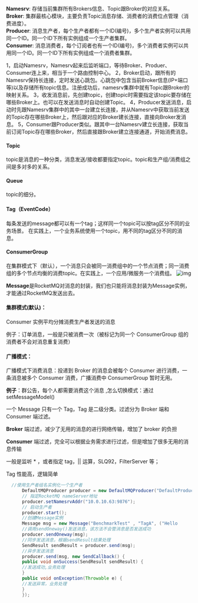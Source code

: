 **Namesrv**: 存储当前集群所有Brokers信息、Topic跟Broker的对应关系。          
**Broker**: 集群最核心模块，主要负责Topic消息存储、消费者的消费位点管理（消费进度）。          
**Producer**: 消息生产者，每个生产者都有一个ID(编号)，多个生产者实例可以共用同一个ID。同一个ID下所有实例组成一个生产者集群。          
**Consumer**: 消息消费者，每个订阅者也有一个ID(编号)，多个消费者实例可以共用同一个ID。同一个ID下所有实例组成一个消费者集群。

 1，启动Namesrv，Namesrv起来后监听端口，等待Broker、Produer、Consumer连上来，相当于一个路由控制中心。
 2，Broker启动，跟所有的Namesrv保持长连接，定时发送心跳包。心跳包中包含当前Broker信息(IP+端口等)以及存储所有topic信息。注册成功后，namesrv集群中就有Topic跟Broker的映射关系。
 3，收发消息前，先创建topic，创建topic时需要指定该topic要存储在哪些Broker上。也可以在发送消息时自动创建Topic。
 4，Producer发送消息，启动时先跟Namesrv集群中的其中一台建立长连接，并从Namesrv中获取当前发送的Topic存在哪些Broker上，然后跟对应的Broker建长连接，直接向Broker发消息。
 5，Consumer跟Producer类似。跟其中一台Namesrv建立长连接，获取当前订阅Topic存在哪些Broker，然后直接跟Broker建立连接通道，开始消费消息。         

#### Topic       

topic是消息的一种分类，消息发送/接收都要指定topic。topic和生产组/消费组之间是多对多的关系。       

#### Queue       

topic的细分。       

#### Tag（EventCode）       

每条发送的message都可以有一个tag；这样同一个topic可以按tag区分不同的业务场景。       在实践上，一个业务系统使用一个topic，用不同的tag区分不同的消息。       

#### ConsumerGroup       

在集群模式下（默认），一个消息只会被同一消费组中的一个节点消费；同一消费组的多个节点均衡的消费topic。在实践上，一个应用/微服务一个消费组。   ![img](https://uploadfiles.nowcoder.com/images/20200928/401579103_1601286166833_670383114B8D67B1601FCEC8C32A78F9)
 

**Message**是RocketMQ对消息的封装，我们也只能将消息封装为Message实例，才能通过RocketMQ发送出去。 

#### 集群模式(默认)：           

Consumer 实例平均分摊消费生产者发送的消息          

例子：订单消息，一般是只被消费一次（被标记为同一个 ConsumerGroup 组的消费者不会对消息重复消费）          

#### 广播模式：           

广播模式下消费消息：投递到 Broker 的消息会被每个 Consumer 进行消费，一条消息被多个 Consumer 消费，广播消费中 ConsumerGroup 暂时无用。          

**例子**：群公告，每个人都需要消费这个消息 ,怎么切换模式：通过 setMessageModel()      

 一个 Message 只有一个 Tag，Tag 是二级分类。过滤分为 Broker 端和 Consumer 端过滤。           

**Broker** 端过滤，减少了无用的消息的进行网络传输，增加了 broker 的负担          

**Consumer** 端过滤，完全可以根据业务需求进行过滤，但是增加了很多无用的消息传输          

一般是监听 * ，或者指定 tag，|| 运算，SLQ92，FilterServer 等；           

Tag 性能高，逻辑简单      

```java
  //使用生产者组名实例化一个生产者      
​      DefaultMQProducer producer = new DefaultMQProducer("DefaultProducer");     
​      // 指定RocketMQ nameServer地址      
​      producer.setNamesrvAddr("10.0.10.63:9876");     
​      // 启动生产者      
​      producer.start();     
​      //创建Message实例      
​      Message msg = new Message("BenchmarkTest" , "TagA", ("Hello                       ​         RocketMQ").getBytes(RemotingHelper.DEFAULT_CHARSET)
​      //调用sendOneway()发送消息，该方法不会管消息是否发送成功      
​      producer.sendOneway(msg);     
​      //同步发送消息，根据sendResult结果处理      
​      SendResult sendResult = producer.send(msg);     
​      //异步发送消息      
​      producer.send(msg, new SendCallback() {     
​      public void onSuccess(SendResult sendResult) {     
​      //发送成功,业务处理      
​      }     
​      public void onException(Throwable e) {     
​      //发送异常，业务处理      
​      }     
​      });     
```

